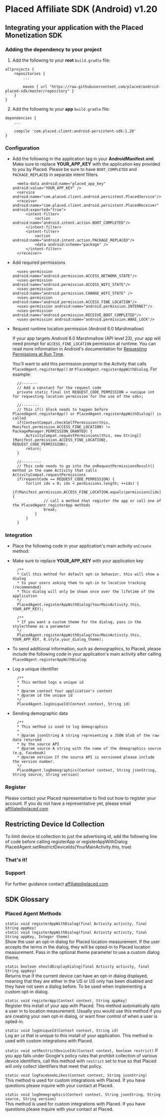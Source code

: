 # Placed Affiliate SDK (Android) v1.20
  
## Integrating your application with the Placed Monetization SDK
  
### Adding the dependency to your project

1. Add the following to your **root** `build.gradle` file:

```
allprojects {
    repositories {
        ...

        maven { url "https://raw.githubusercontent.com/placed/android-placed-sdk/master/repository" }
    }
}
```

2. Add the following to your **app** `build.gradle` file:

```
dependencies {
    ...

    compile 'com.placed.client:android-persistent-sdk:1.20'
}
```
  
### Configuration
* Add the following in the application tag in your **AndroidManifest.xml**. Make sure to replace **YOUR\_APP\_KEY** with the application key provided to you by Placed. Please be sure to have `BOOT_COMPLETED` and `PACKAGE_REPLACED` in separate intent filters.

        <meta-data android:name="placed_app_key" android:value="YOUR_APP_KEY" />  
        <service android:name="com.placed.client.android.persistent.PlacedService"/>  
        <receiver android:name="com.placed.client.android.persistent.PlacedReceiver" android:exported="true">  
            <intent-filter>
                <action android:name="android.intent.action.BOOT_COMPLETED"/>
            </intent-filter>
            <intent-filter>
                <action android:name="android.intent.action.PACKAGE_REPLACED"/>
                <data android:scheme="package" />
            </intent-filter> 
        </receiver>  

* Add required permissions
        
        <uses-permission android:name="android.permission.ACCESS_NETWORK_STATE"/>  
        <uses-permission android:name="android.permission.ACCESS_WIFI_STATE"/>  
        <uses-permission android:name="android.permission.CHANGE_WIFI_STATE" />  
        <uses-permission android:name="android.permission.ACCESS_FINE_LOCATION"/>  
        <uses-permission android:name="android.permission.INTERNET"/>  
        <uses-permission android:name="android.permission.RECEIVE_BOOT_COMPLETED"/>  
        <uses-permission android:name="android.permission.WAKE_LOCK"/>  
  
* Request runtime location permission (Android 6.0 Marshmallow)

    If your app targets Android 6.0 Marshmallow (API level 23), your app will need prompt for `ACCESS_FINE_LOCATION` permission at runtime. You can read more information in Android's documentation for [Requesting Permissions at Run Time](http://developer.android.com/training/permissions/requesting.html).

    You'll want to add this permission prompt to the Activity that calls `PlacedAgent.registerApp()` or `PlacedAgent.registerAppWithDialog`. For example:


        //-------
        // Add a constant for the request code
        private static final int REQUEST_CODE_PERMISSION = <unique int for requesting location permission for the use of the sdk>;

        //--------
        // This if() block needs to happen before PlacedAgent.registerApp() or PlacedAgent.registerAppWithDialog() is called
        if(ContextCompat.checkSelfPermission(this, Manifest.permission.ACCESS_FINE_LOCATION) != PackageManager.PERMISSION_GRANTED) {
            ActivityCompat.requestPermissions(this, new String[] {Manifest.permission.ACCESS_FINE_LOCATION}, REQUEST_CODE_PERMISSION);
            return;
        }

        //---------
        // This code needs to go into the onRequestPermissionsResult() method in the same Activity that calls ActivityCompat.requestPermissions
        if(requestCode == REQUEST_CODE_PERMISSION) {
            for(int idx = 0; idx < permissions.length; ++idx) {
                if(Manifest.permission.ACCESS_FINE_LOCATION.equals(permissions[idx])) {
                    // call a method that register the app or call one of the PlacedAgent registerApp methods
                    break;
                }
            }
        }

### Integration

* Place the following code in your application's main activity `onCreate` method:
* Make sure to replace **YOUR\_APP\_KEY** with your application key

        /**
        * Call this method for default opt-in behavior, this will show a dialog
        * to your users asking them to opt-in to location tracking (recommended)
        * This dialog will only be shown once over the lifetime of the application
        */
        PlacedAgent.registerAppWithDialog(YourMainActivity.this, YOUR_APP_KEY);  
        
        /**
        * If you want a custom theme for the dialog, pass in the style/theme as a parameter
        */
        PlacedAgent.registerAppWithDialog(YourMainActivity.this, YOUR_APP_KEY, R.style.your_dialog_theme);

* To send additional information, such as demographics, to Placed, please include the following code in your application's main activity after calling `PlacedAgent.registerAppWithDialog`:

* Log a unique identifier

        /**  
        * This method logs a unique id  
        *  
        * @param context Your application's context  
        * @param id the unique id  
        */
        PlacedAgent.logUniqueId(Context context, String id)

* Sending demographic data

        /**
        * This method is used to log demographics
        *
        * @param jsonString A string representing a JSON blob of the raw data returned  
        * by the source API
        * @param source A string with the name of the demographics source (e.g. Facebook)  
        * @param version If the source API is versioned please include the version number.  
        */
        PlacedAgent.logDemographics(Context context, String jsonString, String source, String version)

### Register
Please contact your Placed representative to find out how to register your account. If you do not have a representative yet, please email [affiliate@placed.com](mailto:affiliate@placed.com)

## Restricting Device Id Collection
To limit device id collection to just the advertising id, add the following line of code before calling registerApp or registerAppWithDialog
        PlacedAgent.setRestrictDeviceIds(YourMainActivity.this, true)

### That's it!

### Support
For further guidance contact [affiliate@placed.com](mailto:affliate@placed.com)

## SDK Glossary

### Placed Agent Methods  
  
`static void registerAppWithDialog(final Activity activity, final String appKey)`  
`static void registerAppWithDialog(final Activity activity, final String appKey, Integer theme)`  
Show the user an opt-in dialog for Placed location measurement. If the user accepts the terms in the dialog, they will be opted-in to Placed location measurement. Pass in the optional theme parameter to use a custom dialog theme.

`static boolean shouldDisplayDialog(final Activity activity, final String appKey)`  
Returns true if the current device can have an opt-in dialog displayed, meaning that they are either in the US or US only has been disabled and they have not seen a dialog before. To be used when implementing a custom opt-in dialog.

`static void registerApp(Context context, String appKey)`  
Register this install of your app with Placed. This method automatically opts a user in to location measurement. Usually you would use this method if you are creating your own opt-in dialog, or want finer control of when a user is opted-in.  
  
`static void logUniqueId(Context context, String id)`  
Log an `id` that is unique to this install of your application. This method is used with custom integrations with Placed.
  
`static void setRestrictDeviceIds(Context context, boolean restrict)`
If you app falls under Google's policy rules that prohibit collection of various device identifiers, call this method with `restrict` set to true so that Placed will only collect identifiers that meet that policy.
  
`static void logFacebookLikes(Context context, String jsonString)`  
This method is used for custom integrations with Placed. If you have questions please inquire with your contact at Placed.  
  
`static void logDemographics(Context context, String jsonString, String source, String version)`  
This method is used for custom integrations with Placed. If you have questions please inquire with your contact at Placed.  

